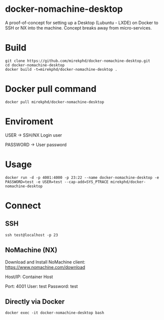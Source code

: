 # docker-nomachine-desktop
A proof-of-concept for setting up a Desktop (Lubuntu - LXDE) on Docker to SSH or NX into the machine. Concept breaks away from micro-services.

# Build
```
git clone https://github.com/mirekphd/docker-nomachine-desktop.git
cd docker-nomachine-desktop
docker build -t=mirekphd/docker-nomachine-desktop .
```
# Docker pull command
```
docker pull mirekphd/docker-nomachine-desktop
```

# Enviroment
USER -> SSH/NX Login user

PASSWORD -> User password

# Usage
```
docker run -d -p 4001:4000 -p 23:22 --name docker-nomachine-desktop -e PASSWORD=test -e USER=test --cap-add=SYS_PTRACE mirekphd/docker-nomachine-desktop
```

# Connect

## SSH
```
ssh test@localhost -p 23	
```
## NoMachine (NX)

Download and Install NoMachine client: https://www.nomachine.com/download

Host/IP: Container Host

Port: 4001
User: test
Password: test

## Directly via Docker
```
docker exec -it docker-nomachine-desktop bash
```

